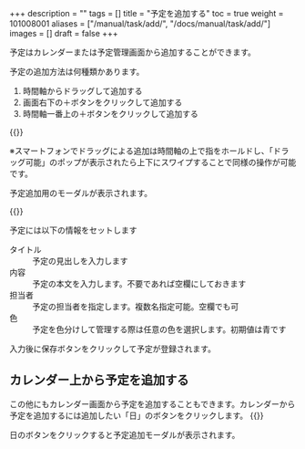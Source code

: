 +++
description = ""
tags = []
title = "予定を追加する"
toc = true
weight = 101008001
aliases = ["/manual/task/add/", "/docs/manual/task/add/"]
images = []
draft = false
+++

予定はカレンダーまたは予定管理画面から追加することができます。


予定の追加方法は何種類かあります。

1. 時間軸からドラッグして追加する
2. 画面右下の＋ボタンをクリックして追加する
3. 時間軸一番上の＋ボタンをクリックして追加する


{{<appscreen filename="add-event" title="予定の追加方法はドラッグや＋ボタンなど何種類か用意されています。">}}

※スマートフォンでドラッグによる追加は時間軸の上で指をホールドし、「ドラッグ可能」のポップが表示されたら上下にスワイプすることで同様の操作が可能です。

予定追加用のモーダルが表示されます。

{{<appscreen filename="input-event" title="予定を登録するにはタイトルや担当者、予定時刻を指定します">}}

予定には以下の情報をセットします

<dl class="basic">
<dt>タイトル</dt>
<dd>予定の見出しを入力します</dd>
<dt>内容</dt>
<dd>予定の本文を入力します。不要であれば空欄にしておきます</dd>
<dt>担当者</dt>
<dd>予定の担当者を指定します。複数名指定可能。空欄でも可</dd>
<dt>色</dt>
<dd>予定を色分けして管理する際は任意の色を選択します。初期値は青です</dd>
</dl>

入力後に保存ボタンをクリックして予定が登録されます。

## カレンダー上から予定を追加する


この他にもカレンダー画面から予定を追加することもできます。カレンダーから予定を追加するには追加したい「日」のボタンをクリックします。
{{<appscreen filename="add-event-calendar" title="カレンダー画面からも予定の追加が可能です">}}

日のボタンをクリックすると予定追加モーダルが表示されます。
